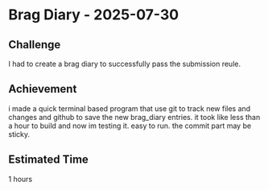 # Brag Diary - 2025-07-30

## Challenge
I had to create a brag diary to successfully pass the submission reule.

## Achievement
i made a quick terminal based program that use git to track new files and changes and github to save the new brag_diary entries. it took like less than a hour to build and now im testing it. easy to run. the commit part may be sticky.

## Estimated Time
1 hours
